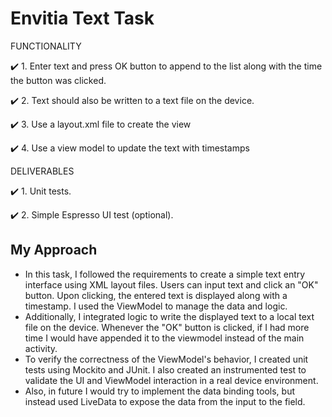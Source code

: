# Envitia Text Task

FUNCTIONALITY

:heavy_check_mark: 1. Enter text and press OK button to append to the list along with the time the button was clicked.

:heavy_check_mark: 2. Text should also be written to a text file on the device.

:heavy_check_mark: 3. Use a layout.xml file to create the view

:heavy_check_mark: 4. Use a view model to update the text with timestamps


DELIVERABLES

:heavy_check_mark: 1. Unit tests.

:heavy_check_mark: 2. Simple Espresso UI test (optional).

## My Approach
- In this task, I followed the requirements to create a simple text entry interface using XML layout files. Users can input text and click an "OK" button. Upon clicking, the entered text is displayed along with a timestamp. I used the ViewModel to manage the data and logic.
-  Additionally, I integrated logic to write the displayed text to a local text file on the device. Whenever the "OK" button is clicked, if I had more time I would have appended it to the viewmodel instead of the main activity.
- To verify the correctness of the ViewModel's behavior, I created unit tests using Mockito and JUnit. I also created an instrumented test to validate the UI and ViewModel interaction in a real device environment.
- Also, in future I would try to implement the data binding tools, but instead used LiveData to expose the data from the input to the field.
